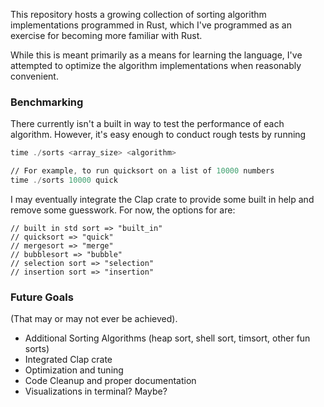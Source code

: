 This repository hosts a growing collection of sorting algorithm implementations programmed in Rust, which I've programmed as an exercise for becoming more familiar with Rust.

While this is meant primarily as a means for learning the language, I've attempted to optimize the algorithm implementations when reasonably convenient.

### Benchmarking
There currently isn't a built in way to test the performance of each algorithm. However, it's easy enough to conduct rough tests by running
```asm
time ./sorts <array_size> <algorithm>

// For example, to run quicksort on a list of 10000 numbers
time ./sorts 10000 quick
```

I may eventually integrate the Clap crate to provide some built in help and remove some guesswork. For now, the options for <algorithm> are:
```
// built in std sort => "built_in"
// quicksort => "quick"
// mergesort => "merge"
// bubblesort => "bubble"
// selection sort => "selection"
// insertion sort => "insertion"
```

### Future Goals
(That may or may not ever be achieved).
- Additional Sorting Algorithms (heap sort, shell sort, timsort, other fun sorts)
- Integrated Clap crate
- Optimization and tuning
- Code Cleanup and proper documentation
- Visualizations in terminal? Maybe?